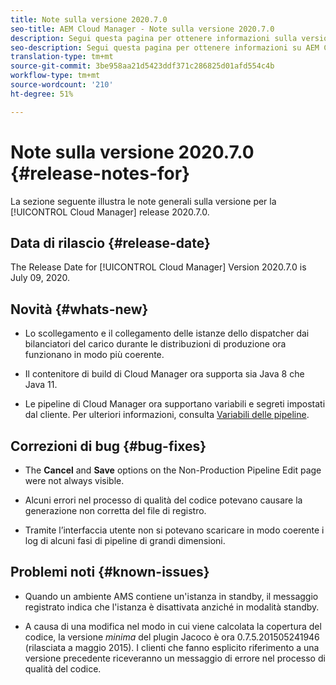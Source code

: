 ```yaml
---
title: Note sulla versione 2020.7.0
seo-title: AEM Cloud Manager - Note sulla versione 2020.7.0
description: Segui questa pagina per ottenere informazioni sulla versione 2020.7.0 di Cloud Manager
seo-description: Segui questa pagina per ottenere informazioni su AEM Cloud Manager Release 2020.7.0
translation-type: tm+mt
source-git-commit: 3be958aa21d5423ddf371c286825d01afd554c4b
workflow-type: tm+mt
source-wordcount: '210'
ht-degree: 51%

---
```


# Note sulla versione 2020.7.0 {#release-notes-for}

La sezione seguente illustra le note generali sulla versione per la [!UICONTROL Cloud Manager] release 2020.7.0.

## Data di rilascio {#release-date}

The Release Date for [!UICONTROL Cloud Manager] Version 2020.7.0 is July 09, 2020.

## Novità {#whats-new}

* Lo scollegamento e il collegamento delle istanze dello dispatcher dai bilanciatori del carico durante le distribuzioni di produzione ora funzionano in modo più coerente.

* Il contenitore di build di Cloud Manager ora supporta sia Java 8 che Java 11.

* Le pipeline di Cloud Manager ora supportano variabili e segreti impostati dal cliente.
Per ulteriori informazioni, consulta [Variabili delle pipeline](/help/using/create-an-application-project.md#pipeline-variables).

## Correzioni di bug {#bug-fixes}

* The **Cancel** and **Save** options on the Non-Production Pipeline Edit page were not always visible.

* Alcuni errori nel processo di qualità del codice potevano causare la generazione non corretta del file di registro.

* Tramite l’interfaccia utente non si potevano scaricare in modo coerente i log di alcuni fasi di pipeline di grandi dimensioni.

## Problemi noti {#known-issues}

* Quando un ambiente AMS contiene un&#39;istanza in standby, il messaggio registrato indica che l&#39;istanza è disattivata anziché in modalità standby.

* A causa di una modifica nel modo in cui viene calcolata la copertura del codice, la versione _minima_ del plugin Jacoco è ora 0.7.5.201505241946 (rilasciata a maggio 2015). I clienti che fanno esplicito riferimento a una versione precedente riceveranno un messaggio di errore nel processo di qualità del codice.
